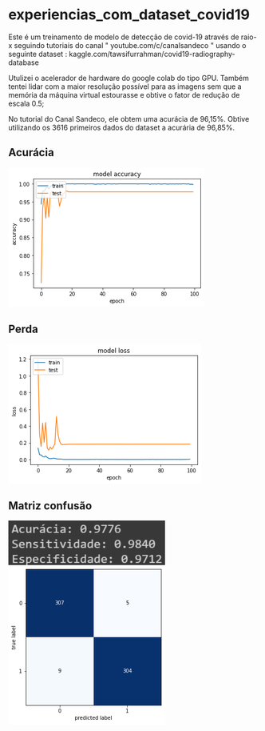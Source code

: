 # experiencias_com_dataset_covid19

Este é um treinamento de modelo de detecção de covid-19 através de raio-x seguindo tutoriais do canal " youtube.com/c/canalsandeco " usando o seguinte dataset : kaggle.com/tawsifurrahman/covid19-radiography-database

Utulizei o acelerador de hardware do google colab do tipo GPU. Também tentei lidar com a maior resolução possível para as imagens sem que a memória da máquina virtual estourasse e obtive o fator de redução de escala 0.5; 

No tutorial do Canal Sandeco, ele obtem uma acurácia de 96,15%. Obtive utilizando os 3616 primeiros dados do dataset a acurária de 96,85%.
## Acurácia
![alt text](https://raw.githubusercontent.com/joaofranciscoxd/experiencias_com_dataset_covid19/main/acuracia%20do%20modelo.png)
## Perda
![alt text](https://raw.githubusercontent.com/joaofranciscoxd/experiencias_com_dataset_covid19/main/perda%20do%20modelo.png)
## Matriz confusão
![alt text](https://raw.githubusercontent.com/joaofranciscoxd/experiencias_com_dataset_covid19/main/matriz%20confus%C3%A3o.png  )
